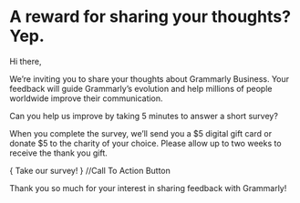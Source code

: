 # A reward for sharing your thoughts? Yep.

Hi there,  

We’re inviting you to share your thoughts about Grammarly Business. Your feedback will guide Grammarly’s evolution and help millions of people worldwide improve their communication.  

Can you help us improve by taking 5 minutes to answer a short survey?  

When you complete the survey, we’ll send you a $5 digital gift card or donate $5 to the charity of your choice. Please allow up to two weeks to receive the thank you gift.  
  
{ Take our survey! } //Call To Action Button
  
Thank you so much for your interest in sharing feedback with Grammarly!
